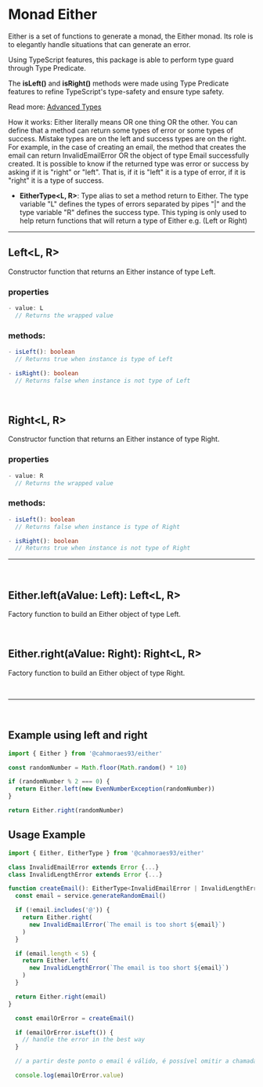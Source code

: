 # Monad Either

Either is a set of functions to generate a monad, the Either monad.
Its role is to elegantly handle situations that can generate an error.

Using TypeScript features, this package is able to perform type guard through Type Predicate.

The **isLeft()** and **isRight()** methods were made using Type Predicate features to refine TypeScript's type-safety and ensure type safety.

Read more:
[Advanced Types](https://www.typescriptlang.org/docs/handbook/advanced-types.html)

How it works: Either literally means OR one thing OR the other. You can define that a method can return some types of error or some types of success. Mistake types are on the left and success types are on the right. For example, in the case of creating an email, the method that creates the email can return InvalidEmailError OR the object of type Email successfully created. It is possible to know if the returned type was error or success by asking if it is "right" or "left". That is, if it is "left" it is a type of error, if it is "right" it is a type of success.

- **EitherType<L, R>**:
  Type alias to set a method return to Either. The type variable "L" defines the types of errors separated by pipes "|" and the type variable "R" defines the success type.
  This typing is only used to help return functions that will return a type of Either e.g. (Left or Right)

---

## Left<L, R>

Constructor function that returns an Either instance of type Left.

### properties

```ts
- value: L
  // Returns the wrapped value
```

### methods:

```ts
- isLeft(): boolean
  // Returns true when instance is type of Left
```

```ts
- isRight(): boolean
  // Returns false when instance is not type of Left
```

<br>

## Right<L, R>

Constructor function that returns an Either instance of type Right.

### properties

```ts
- value: R
  // Returns the wrapped value
```

### methods:

```ts
- isLeft(): boolean
  // Returns false when instance is type of Right
```

```ts
- isRight(): boolean
  // Returns true when instance is not type of Right
```

---

<br>

## Either.left(aValue: Left): Left<L, R>

Factory function to build an Either object of type Left.

<br>

## Either.right(aValue: Right): Right<L, R>

Factory function to build an Either object of type Right.

<br>

---

<br>

## Example using left and right

```ts
import { Either } from '@cahmoraes93/either'

const randomNumber = Math.floor(Math.random() * 10)

if (randomNumber % 2 === 0) {
  return Either.left(new EvenNumberException(randomNumber))
}

return Either.right(randomNumber)
```

## Usage Example

```ts
import { Either, EitherType } from '@cahmoraes93/either'

class InvalidEmailError extends Error {...}
class InvalidLengthError extends Error {...}

function createEmail(): EitherType<InvalidEmailError | InvalidLengthError, string> {
  const email = service.generateRandomEmail()

  if (!email.includes('@')) {
    return Either.right(
      new InvalidEmailError(`The email is too short ${email}`)
    )
  }

  if (email.length < 5) {
    return Either.left(
      new InvalidLengthError(`The email is too short ${email}`)
    )
  }

  return Either.right(email)
}

  const emailOrError = createEmail()

  if (emailOrError.isLeft()) {
    // handle the error in the best way
  }

  // a partir deste ponto o email é válido, é possível omitir a chamada de emailOrError.isRight()

  console.log(emailOrError.value)

```
